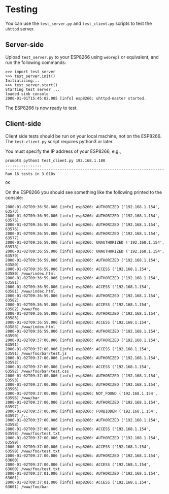 # Testing

You can use the `test_server.py` and `test_client.py` scripts to test the `uhttpd` server.

## Server-side

Upload `test_server.py` to your ESP8266 using `webrepl` or equivalent, and run the following commands:

    >>> import test_server
    >>> test_server.init()
    Initializing...
    >>> test_server.start()
    Starting test server ...
    loaded sink console
    2000-01-01T15:45:02.005 [info] esp8266: uhttpd-master started.

The ESP8266 is now ready to test.

## Client-side

Client side tests should be run on your local machine, not on the ESP8266.  The `test-client.py` script requires python3 or later.

You must specify the IP address of your ESP8266, e.g.,

    prompt$ python3 test_client.py 192.168.1.180
    ................
    ----------------------------------------------------------------------
    Ran 16 tests in 3.018s
    
    OK

On the ESP8266 you should see something like the following printed to the console:

    2000-01-02T09:36:58.006 [info] esp8266: AUTHORIZED ('192.168.1.154', 63573)
    2000-01-02T09:36:59.006 [info] esp8266: AUTHORIZED ('192.168.1.154', 63575)
    2000-01-02T09:36:59.006 [info] esp8266: AUTHORIZED ('192.168.1.154', 63576)
    2000-01-02T09:36:59.006 [info] esp8266: AUTHORIZED ('192.168.1.154', 63577)
    2000-01-02T09:36:59.006 [info] esp8266: UNAUTHORIZED ('192.168.1.154', 63578)
    2000-01-02T09:36:59.006 [info] esp8266: UNAUTHORIZED ('192.168.1.154', 63579)
    2000-01-02T09:36:59.006 [info] esp8266: AUTHORIZED ('192.168.1.154', 63580)
    2000-01-02T09:36:59.006 [info] esp8266: ACCESS ('192.168.1.154', 63580) /www/index.html
    2000-01-02T09:36:59.006 [info] esp8266: AUTHORIZED ('192.168.1.154', 63581)
    2000-01-02T09:36:59.006 [info] esp8266: ACCESS ('192.168.1.154', 63581) /www/index.html
    2000-01-02T09:36:59.006 [info] esp8266: AUTHORIZED ('192.168.1.154', 63582)
    2000-01-02T09:36:59.006 [info] esp8266: ACCESS ('192.168.1.154', 63582) /www/foo
    2000-01-02T09:36:59.006 [info] esp8266: AUTHORIZED ('192.168.1.154', 63583)
    2000-01-02T09:36:59.006 [info] esp8266: ACCESS ('192.168.1.154', 63583) /www/index.html
    2000-01-02T09:36:59.006 [info] esp8266: AUTHORIZED ('192.168.1.154', 63590)
    2000-01-02T09:37:00.006 [info] esp8266: AUTHORIZED ('192.168.1.154', 63591)
    2000-01-02T09:37:00.006 [info] esp8266: ACCESS ('192.168.1.154', 63591) /www/foo/bar/test.js
    2000-01-02T09:37:00.006 [info] esp8266: AUTHORIZED ('192.168.1.154', 63592)
    2000-01-02T09:37:00.006 [info] esp8266: ACCESS ('192.168.1.154', 63592) /www/foo/bar/test.css
    2000-01-02T09:37:00.006 [info] esp8266: AUTHORIZED ('192.168.1.154', 63593)
    2000-01-02T09:37:00.006 [info] esp8266: AUTHORIZED ('192.168.1.154', 63596)
    2000-01-02T09:37:00.006 [info] esp8266: NOT_FOUND ('192.168.1.154', 63596) /www/bar
    2000-01-02T09:37:00.006 [info] esp8266: AUTHORIZED ('192.168.1.154', 63597)
    2000-01-02T09:37:00.006 [info] esp8266: FORBIDDEN ('192.168.1.154', 63597) /..
    2000-01-02T09:37:00.006 [info] esp8266: AUTHORIZED ('192.168.1.154', 63598)
    2000-01-02T09:37:00.006 [info] esp8266: ACCESS ('192.168.1.154', 63598) /www/foo/test.txt
    2000-01-02T09:37:00.006 [info] esp8266: AUTHORIZED ('192.168.1.154', 63599)
    2000-01-02T09:37:00.006 [info] esp8266: ACCESS ('192.168.1.154', 63599) /www/foo/test.txt
    2000-01-02T09:37:00.006 [info] esp8266: AUTHORIZED ('192.168.1.154', 63600)
    2000-01-02T09:37:00.006 [info] esp8266: ACCESS ('192.168.1.154', 63600) /www/foo/test.txt
    2000-01-02T09:37:01.006 [info] esp8266: AUTHORIZED ('192.168.1.154', 63601)
    2000-01-02T09:37:01.006 [info] esp8266: ACCESS ('192.168.1.154', 63601) /www/foo/bar
